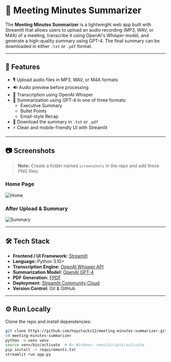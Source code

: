 # 📝 Meeting Minutes Summarizer

The **Meeting Minutes Summarizer** is a lightweight web app built with Streamlit that allows users to upload an audio recording (MP3, WAV, or M4A) of a meeting, transcribe it using OpenAI's Whisper model, and generate a high-quality summary using GPT-4. The final summary can be downloaded in either `.txt` or `.pdf` format.

---

## 🚀 Features

- 🎙 Upload audio files in MP3, WAV, or M4A formats
- 🔊 Audio preview before processing
- 🧠 Transcription using OpenAI Whisper
- 📝 Summarization using GPT-4 in one of three formats:
  - Executive Summary
  - Bullet Points
  - Email-style Recap
- 💾 Download the summary in `.txt` or `.pdf`
- ⚡ Clean and mobile-friendly UI with Streamlit

---

## 📷 Screenshots

> **Note:** Create a folder named `screenshots` in the repo and add these PNG files:

### Home Page  
![Home](screenshots/home.png)

### After Upload & Summary  
![Summary](screenshots/summary.png)

---

## 🛠 Tech Stack

- **Frontend / UI Framework:** [Streamlit](https://streamlit.io/)
- **Language:** Python 3.10+
- **Transcription Engine:** [OpenAI Whisper API](https://platform.openai.com/docs/guides/speech-to-text)
- **Summarization Model:** [OpenAI GPT-4](https://platform.openai.com/docs/guides/gpt)
- **PDF Generation:** [FPDF](https://py-pdf.github.io/fpdf2/)
- **Deployment:** [Streamlit Community Cloud](https://streamlit.io/cloud)
- **Version Control:** Git & GitHub

---

## ⚙️ Run Locally

Clone the repo and install dependencies:

```bash
git clone https://github.com/haystackz12/meeting-minutes-summarizer.git
cd meeting-minutes-summarizer
python -m venv venv
source venv/bin/activate  # On Windows: venv\Scripts\activate
pip install -r requirements.txt
streamlit run app.py
